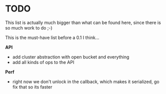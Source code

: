 # TODO

This list is actually much bigger than what can be found here, since there is so
much work to do ;-)

This is the must-have list before a 0.1 I think...


**API**
 - add cluster abstraction with open bucket and everything
 - add all kinds of ops to the API

**Perf**
 - right now we don't unlock in the callback, which makes it serialized,
   go fix that so its faster
